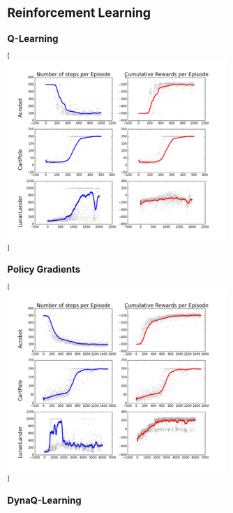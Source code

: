 # Reinforcement Learning

## Q-Learning
[![Pimage](https://github.com/JamesUnicomb/ReinforcementLearning/blob/master/results/q_learning.png)]

## Policy Gradients
[![Pimage](https://github.com/JamesUnicomb/ReinforcementLearning/blob/master/results/policy_gradients.png)]

## DynaQ-Learning
